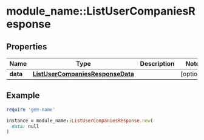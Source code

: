 # module_name::ListUserCompaniesResponse

## Properties

| Name | Type | Description | Notes |
| ---- | ---- | ----------- | ----- |
| **data** | [**ListUserCompaniesResponseData**](ListUserCompaniesResponseData.md) |  | [optional] |

## Example

```ruby
require 'gem-name'

instance = module_name::ListUserCompaniesResponse.new(
  data: null
)
```

